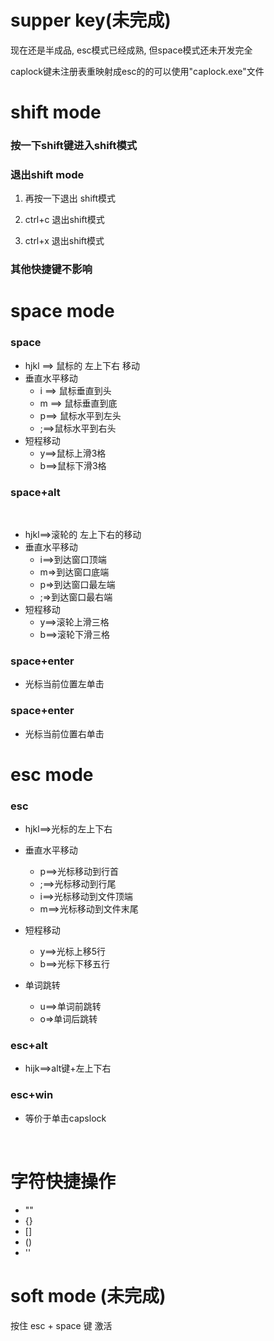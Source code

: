 # supper key(未完成)
现在还是半成品, esc模式已经成熟, 但space模式还未开发完全

caplock键未注册表重映射成esc的的可以使用"caplock.exe"文件

# shift mode

### 按一下shift键进入shift模式

### 退出shift mode

1. 再按一下退出 shift模式

2. ctrl+c 退出shift模式
3. ctrl+x 退出shift模式

### 其他快捷键不影响

# space mode

### space 

-  hjkl ==> 鼠标的 左上下右 移动
- 垂直水平移动
  - i ==> 鼠标垂直到头
  - m ==> 鼠标垂直到底
  - p==> 鼠标水平到左头
  - ;==>鼠标水平到右头
- 短程移动
  - y==>鼠标上滑3格
  - b==>鼠标下滑3格

### space+alt

​		

- hjkl==>滚轮的 左上下右的移动
- 垂直水平移动
  - i==>到达窗口顶端
  - m=>到达窗口底端
  - p=>到达窗口最左端
  - ;=>到达窗口最右端
- 短程移动
  - y==>滚轮上滑三格
  - b==>滚轮下滑三格

### space+enter

- 光标当前位置左单击

### space+enter

- 光标当前位置右单击

# esc mode

### esc

- hjkl==>光标的左上下右

- 垂直水平移动
  - p==>光标移动到行首
  - ;==>光标移动到行尾
  - i==>光标移动到文件顶端
  - m==>光标移动到文件末尾
- 短程移动
  - y==>光标上移5行
  - b==>光标下移五行

- 单词跳转
  - u==>单词前跳转
  - o=>单词后跳转

### esc+alt

- hijk==>alt键+左上下右

### esc+win

- 等价于单击capslock

​	

# 字符快捷操作

- ""
- {}
- []
- ()
- ''



# soft mode (未完成)

按住 esc + space 键 激活



​	